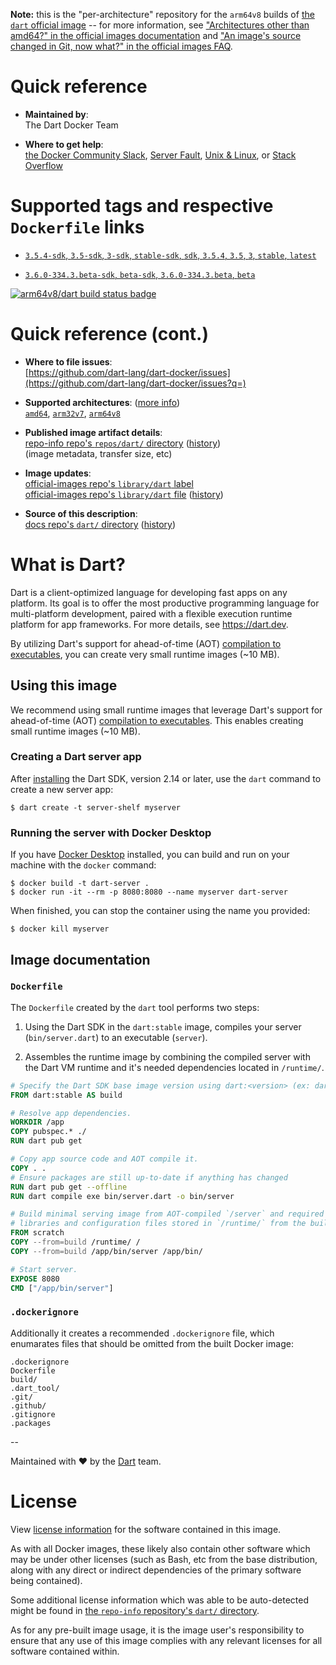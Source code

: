 <!--

********************************************************************************

WARNING:

    DO NOT EDIT "dart/README.md"

    IT IS AUTO-GENERATED

    (from the other files in "dart/" combined with a set of templates)

********************************************************************************

-->

**Note:** this is the "per-architecture" repository for the `arm64v8` builds of [the `dart` official image](https://hub.docker.com/_/dart) -- for more information, see ["Architectures other than amd64?" in the official images documentation](https://github.com/docker-library/official-images#architectures-other-than-amd64) and ["An image's source changed in Git, now what?" in the official images FAQ](https://github.com/docker-library/faq#an-images-source-changed-in-git-now-what).

# Quick reference

-	**Maintained by**:  
	The Dart Docker Team

-	**Where to get help**:  
	[the Docker Community Slack](https://dockr.ly/comm-slack), [Server Fault](https://serverfault.com/help/on-topic), [Unix & Linux](https://unix.stackexchange.com/help/on-topic), or [Stack Overflow](https://stackoverflow.com/help/on-topic)

# Supported tags and respective `Dockerfile` links

-	[`3.5.4-sdk`, `3.5-sdk`, `3-sdk`, `stable-sdk`, `sdk`, `3.5.4`, `3.5`, `3`, `stable`, `latest`](https://github.com/dart-lang/dart-docker/blob/da40aaeba0b58bee5fc5c8c9a2ebe340a69d94f8/stable/bookworm/Dockerfile)

-	[`3.6.0-334.3.beta-sdk`, `beta-sdk`, `3.6.0-334.3.beta`, `beta`](https://github.com/dart-lang/dart-docker/blob/da40aaeba0b58bee5fc5c8c9a2ebe340a69d94f8/beta/bookworm/Dockerfile)

[![arm64v8/dart build status badge](https://img.shields.io/jenkins/s/https/doi-janky.infosiftr.net/job/multiarch/job/arm64v8/job/dart.svg?label=arm64v8/dart%20%20build%20job)](https://doi-janky.infosiftr.net/job/multiarch/job/arm64v8/job/dart/)

# Quick reference (cont.)

-	**Where to file issues**:  
	[https://github.com/dart-lang/dart-docker/issues](https://github.com/dart-lang/dart-docker/issues?q=)

-	**Supported architectures**: ([more info](https://github.com/docker-library/official-images#architectures-other-than-amd64))  
	[`amd64`](https://hub.docker.com/r/amd64/dart/), [`arm32v7`](https://hub.docker.com/r/arm32v7/dart/), [`arm64v8`](https://hub.docker.com/r/arm64v8/dart/)

-	**Published image artifact details**:  
	[repo-info repo's `repos/dart/` directory](https://github.com/docker-library/repo-info/blob/master/repos/dart) ([history](https://github.com/docker-library/repo-info/commits/master/repos/dart))  
	(image metadata, transfer size, etc)

-	**Image updates**:  
	[official-images repo's `library/dart` label](https://github.com/docker-library/official-images/issues?q=label%3Alibrary%2Fdart)  
	[official-images repo's `library/dart` file](https://github.com/docker-library/official-images/blob/master/library/dart) ([history](https://github.com/docker-library/official-images/commits/master/library/dart))

-	**Source of this description**:  
	[docs repo's `dart/` directory](https://github.com/docker-library/docs/tree/master/dart) ([history](https://github.com/docker-library/docs/commits/master/dart))

# What is Dart?

Dart is a client-optimized language for developing fast apps on any platform. Its goal is to offer the most productive programming language for multi-platform development, paired with a flexible execution runtime platform for app frameworks. For more details, see https://dart.dev.

By utilizing Dart's support for ahead-of-time (AOT) [compilation to executables](https://dart.dev/tools/dart-compile#exe), you can create very small runtime images (~10 MB).

## Using this image

We recommend using small runtime images that leverage Dart's support for ahead-of-time (AOT) [compilation to executables](https://dart.dev/tools/dart-compile#exe). This enables creating small runtime images (~10 MB).

### Creating a Dart server app

After [installing](https://dart.dev/get-dart) the Dart SDK, version 2.14 or later, use the `dart` command to create a new server app:

```shell
$ dart create -t server-shelf myserver
```

### Running the server with Docker Desktop

If you have [Docker Desktop](https://www.docker.com/get-started) installed, you can build and run on your machine with the `docker` command:

```shell
$ docker build -t dart-server .
$ docker run -it --rm -p 8080:8080 --name myserver dart-server
```

When finished, you can stop the container using the name you provided:

```shell
$ docker kill myserver
```

## Image documentation

### `Dockerfile`

The `Dockerfile` created by the `dart` tool performs two steps:

1.	Using the Dart SDK in the `dart:stable` image, compiles your server (`bin/server.dart`) to an executable (`server`).

2.	Assembles the runtime image by combining the compiled server with the Dart VM runtime and it's needed dependencies located in `/runtime/`.

```Dockerfile
# Specify the Dart SDK base image version using dart:<version> (ex: dart:2.12)
FROM dart:stable AS build

# Resolve app dependencies.
WORKDIR /app
COPY pubspec.* ./
RUN dart pub get

# Copy app source code and AOT compile it.
COPY . .
# Ensure packages are still up-to-date if anything has changed
RUN dart pub get --offline
RUN dart compile exe bin/server.dart -o bin/server

# Build minimal serving image from AOT-compiled `/server` and required system
# libraries and configuration files stored in `/runtime/` from the build stage.
FROM scratch
COPY --from=build /runtime/ /
COPY --from=build /app/bin/server /app/bin/

# Start server.
EXPOSE 8080
CMD ["/app/bin/server"]
```

### `.dockerignore`

Additionally it creates a recommended `.dockerignore` file, which enumarates files that should be omitted from the built Docker image:

```text
.dockerignore
Dockerfile
build/
.dart_tool/
.git/
.github/
.gitignore
.packages
```

--

Maintained with ❤️ by the [Dart](https://dart.dev) team.

# License

View [license information](https://github.com/dart-lang/sdk/blob/master/LICENSE) for the software contained in this image.

As with all Docker images, these likely also contain other software which may be under other licenses (such as Bash, etc from the base distribution, along with any direct or indirect dependencies of the primary software being contained).

Some additional license information which was able to be auto-detected might be found in [the `repo-info` repository's `dart/` directory](https://github.com/docker-library/repo-info/tree/master/repos/dart).

As for any pre-built image usage, it is the image user's responsibility to ensure that any use of this image complies with any relevant licenses for all software contained within.
